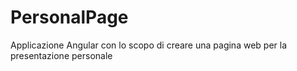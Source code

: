 # PersonalPage
Applicazione Angular con lo scopo di creare una pagina web per la presentazione personale
